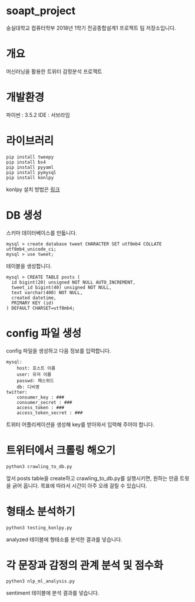 # soapt_project
숭실대학교 컴퓨터학부 2018년 1학기 전공종합설계1 프로젝트 팀 저장소입니다.

# 개요
머신러닝을 활용한 트위터 감정분석 프로젝트

# 개발환경
파이썬 : 3.5.2
IDE : 서브라임

# 라이브러리
```
pip install tweepy
pip install bs4
pip install pyyaml
pip install pymysql
pip install konlpy
```

konlpy 설치 방법은 [링크](http://konlpy.org/en/v0.4.4/)



# DB 생성
스키마
데이터베이스를 만듧니다.
```
mysql > create database tweet CHARACTER SET utf8mb4 COLLATE utf8mb4_unicode_ci;
mysql > use tweet;
```

테이블을 생성합니다.
```
mysql > CREATE TABLE posts ( 
  id bigint(20) unsigned NOT NULL AUTO_INCREMENT,
  tweet_id bigint(40) unsigned NOT NULL,
  text varchar(400) NOT NULL,
  created datetime,
  PRIMARY KEY (id)
) DEFAULT CHARSET=utf8mb4;
```

# config 파일 생성

config 파일을 생성하고 다음 정보를 입력합니다.

```
mysql:
    host: 호스트 이름
    user: 유저 이름
    passwd: 패스워드
    db: 디비명
twitter:
    consumer_key : ###
    consumer_secret : ###
    access_token : ###
    access_token_secret : ###
```

트위터 어플리케이션을 생성해 key를 받아와서 입력해 주어야 합니다.


# 트위터에서 크롤링 해오기

```
python3 crawling_to_db.py
```

앞서 posts table을 create하고 crawling_to_db.py를 실행시키면, 원하는 만큼 트윗을 긁어 옵니다. 목표에 따라서 시간이 아주 오래 걸릴 수 있습니다.

# 형태소 분석하기

```
python3 testing_konlpy.py
```

analyzed 테이블에 형태소를 분석한 결과를 넣습니다.

# 각 문장과 감정의 관계 분석 및 점수화

```
python3 nlp_ml_analysis.py
```

sentiment 테이블에 분석 결과를 넣습니다.



